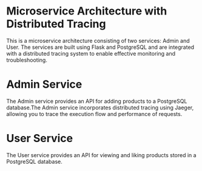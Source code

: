 # Microservice Architecture with Distributed Tracing
This is a microservice architecture consisting of two services: Admin and User. The services are built using Flask and PostgreSQL and are integrated with a distributed tracing system to enable effective monitoring and troubleshooting.

# Admin Service
The Admin service provides an API for adding products to a PostgreSQL database.The Admin service incorporates distributed tracing using Jaeger, allowing you to trace the execution flow and performance of requests.

# User Service
The User service provides an API for viewing and liking products stored in a PostgreSQL database. 
